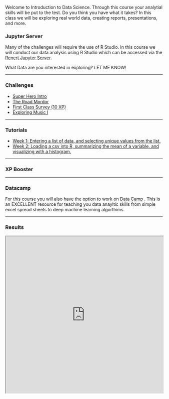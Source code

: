 
Welcome to Introduction to Data Science. Through this course your analytial skills will be put to the test. Do you think you have what it takes? In this class we will be exploring real world data, creating reports, presentations, and more.  

<!--- <p align="center">
<div class="tenor-gif-embed" data-postid="24166770" data-share-method="host" data-aspect-ratio="1.40351" data-width="75%"><a href="https://tenor.com/view/date-everywhere-data-digital-marketing-gif-24166770">Date Everywhere Data GIF</a>from <a href="https://tenor.com/search/date+everywhere-gifs">Date Everywhere GIFs</a></div> <script type="text/javascript" async src="https://tenor.com/embed.js"></script>
</p> --->

### Jupyter Server
Many of the challenges will require the use of R Studio. In this course we will conduct our data analysis using R Studio which can be accessed via the  <a href="https://jupyter.renert.housegordon.com"> Renert Jupyter Server</a>. 

What Data are you interested in exploring? LET ME KNOW! 

---

### Challenges
<p>
      <ul>
        <li><a href="https://merrickmath.github.io/MerrickMath.github.io-D3DataScience2022/Activities/SuperHeroIntro.pdf"> Super Hero Intro </a> </li>
        <li><a href="https://merrickmath.github.io/MerrickMath.github.io-D2DataScience2022/challenge1.html"> The Road Mordor </a> </li>
        <li><a href="https://docs.google.com/forms/d/e/1FAIpQLScRTXAveiOzcClXfHB_X2g4RSsnCypqOgUfYm-Tz8H-82S46Q/viewform?usp=sf_link"> First Class Survey (10 XP) </a> </li>
       <li><a href="https://merrickmath.github.io/MerrickMath.github.io-D3DataScience2022/Activities/Week2.pdf"> Exploring Music I </a> </li>
       <!--- <li><a href="https://merrickmath.github.io/MerrickMath.github.io-D3DataScience2022/Activities/Week2Soln.pdf"> Exploring Music I SOLUTIONS </a> </li> --->     
      </ul>
</p>

---

### Tutorials 
<p>
      <ul>
        <li><a href="https://merrickmath.github.io/MerrickMath.github.io-D3DataScience2022/Tutorials/IntroClass.html"> Week 1: Entering a list of data, and selecting unique values from the list. </a> </li>
        <li><a href="https://merrickmath.github.io/MerrickMath.github.io-D3DataScience2022/Tutorials/Week2.html"> Week 2: Loading a csv into R, summarizing the mean of a variable, and visualizing with a histogram. </a> </li> 
        <!--- <li><a href="https://merrickmath.github.io/MerrickMath.github.io-D3DataScience2022/Tutorials/Week3.html"> Week 3:  </a> </li> --->
        <!--- <li><a href="https://merrickmath.github.io/MerrickMath.github.io-D3DataScience2022/Tutorials/Week4.html"> Week 4:  </a> </li> --->
        <!--- <li><a href="https://merrickmath.github.io/MerrickMath.github.io-D3DataScience2022/Tutorials/Week5.html"> Week 5:  </a> </li> --->
        <!--- <li><a href="https://merrickmath.github.io/MerrickMath.github.io-D3DataScience2022/Tutorials/Week6.html"> Week 6:  </a> </li> --->
        <!--- <li><a href="https://merrickmath.github.io/MerrickMath.github.io-D3DataScience2022/Tutorials/Week7.html"> Week 7:  </a> </li> --->
        <!--- <li><a href="https://merrickmath.github.io/MerrickMath.github.io-D3DataScience2022/Tutorials/Week8.html"> Week 8:  </a> </li> --->
        <!--- <li><a href="https://merrickmath.github.io/MerrickMath.github.io-D3DataScience2022/Tutorials/Week9.html"> Week 9:  </a> </li> --->
        <!--- <li><a href="https://merrickmath.github.io/MerrickMath.github.io-D3DataScience2022/Tutorials/Week10.html"> Week 10:  </a> </li> --->
        <!--- <li><a href="https://merrickmath.github.io/MerrickMath.github.io-D3DataScience2022/Tutorials/Week11.html"> Week 11:  </a> </li> --->
        <!--- <li><a href="https://merrickmath.github.io/MerrickMath.github.io-D3DataScience2022/Tutorials/Week11.html"> Week 12:  </a> </li> --->
        <!--- <li><a href="https://merrickmath.github.io/MerrickMath.github.io-D3DataScience2022/Tutorials/Week11.html"> Week 13:  </a> </li> --->
        <!--- <li><a href="https://merrickmath.github.io/MerrickMath.github.io-D3DataScience2022/Tutorials/Week11.html"> Week 14:  </a> </li> --->
        <!--- <li><a href="https://merrickmath.github.io/MerrickMath.github.io-D3DataScience2022/Tutorials/Week11.html"> Week 15:  </a> </li> --->
        <!--- <li><a href="https://merrickmath.github.io/MerrickMath.github.io-D3DataScience2022/Tutorials/Week11.html"> Week 16:  </a> </li> --->
      </ul>
</p>

---

### XP Booster 
<p>
      <ul>
        <!--- <li><a href="https://merrickmath.github.io/MerrickMath.github.io-D3DataScience2022/XPBoost/Week3.pdf"> Week 3  </a> </li> --->
        <!--- <li><a href="https://merrickmath.github.io/MerrickMath.github.io-D3DataScience2022/XPBoost/Week3Soln.pdf"> Week 3 Solutions  </a> </li> --->
      </ul>
</p>

---

### Datacamp 
For this course you will also have the option to work on <a href="https://www.datacamp.com"> Data Camp </a>. This is an EXCELLENT resource for teaching you data anayltic skills from simple excel spread sheets to deep machine learning algorthims. 

___

### Results 
<p align="center">
<iframe src="https://docs.google.com/spreadsheets/d/e/2PACX-1vSgekvyFTey6Qg0MIqPmVvmDpREXupcuMt3oaaxG83o4BMX00TjOf0rCCbI4MNfyM19CcpFjqLE7Ve2/pubhtml?gid=1711771357&amp;single=true&amp;widget=true&amp;headers=false" width="100%" height = "500"></iframe>
</p>


